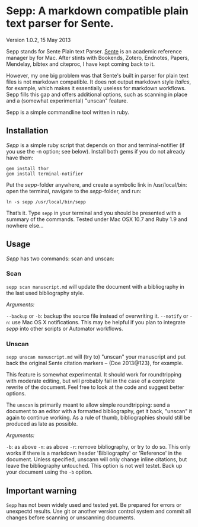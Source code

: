 # Sepp: A markdown compatible plain text parser for Sente. 
Version 1.0.2, 15 May 2013

Sepp stands for Sente Plain text Parser. [Sente](http://www.thirdstreetsoftware.com) is an academic reference manager by for Mac. After stints with Bookends, Zotero, Endnotes, Papers, Mendelay, bibtex and citeproc, I have kept coming back to it. 

However, my one big problem was that Sente's built in parser for plain text files is not markdown compatible. It does not output markdown style *italics*, for example, which makes it essentially useless for markdown workflows. Sepp fills this gap and offers additional options, such as scanning in place and a (somewhat experimental) "unscan" feature.

Sepp is a simple commandline tool written in ruby.

## Installation
*Sepp* is a simple ruby script that depends on thor and terminal-notifier (if you use the -n option; see below). Install both gems if you do not already have them:

    gem install thor
    gem install terminal-notifier

Put the *sepp*-folder anywhere, and create a symbolic link in /usr/local/bin: open the terminal, navigate to the *sepp*-folder, and run:

    ln -s sepp /usr/local/bin/sepp

That’s it. Type `sepp` in your terminal and you should be presented with a summary of the commands. Tested under Mac OSX 10.7 and Ruby 1.9 and nowhere else...

## Usage
*Sepp* has two commands: scan and unscan:

### Scan
`sepp scan manuscript.md` will update the document with a bibliography in the last used bibliography style.

*Arguments:* 

`--backup` or  `-b`: backup the source file instead of overwriting it.
`--notify` or `-n`: use Mac OS X notifications. This may be helpful if you plan to integrate *sepp* into other scripts or Automator workflows.

### Unscan
`sepp unscan manuscript.md` will (try to) "unscan" your manuscript and put back the original Sente citation markers – {Doe 2013@123}, for example. 

This feature is somewhat experimental. It should work for roundtripping with moderate editing, but will probably fail in the case of a complete rewrite of the document. Feel free to look at the code and suggest better options.

The `unscan` is primarily meant to allow simple roundtripping: send a document to an editor with a formatted bibliography, get it back, "unscan" it again to continue working. As a rule of thumb, bibliographies should still be produced as late as possible.

 *Arguments:* 

`-b`: as above
`-n`: as above
`-r`: remove bibliography, or try to do so. This only works if there is a markdown header 'Bibliography' or 'Reference' in the document. Unless specified, unscann will only change inline citations, but leave the bibliography untouched. This option is not well testet. Back up your document using the `-b` option.

## Important warning
`Sepp` has not been widely used and tested yet. Be prepared for errors or unexpectd results. Use git or another version control system and commit all changes before scanning or unscanning documents.






